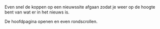Even snel de koppen op een nieuwssite afgaan zodat je weer op de hoogte bent van wat er in het nieuws is.

De hoofdpagina openen en even rondscrollen.